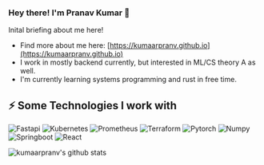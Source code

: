 ### Hey there! I'm Pranav Kumar 👋

Inital briefing about me here!
- Find more about me here: [https://kumaarpranv.github.io](https://kumaarpranv.github.io)
- I work in mostly backend currently, but interested in ML/CS theory A as well.
- I'm currently learning systems programming and rust in free time.

## ⚡ Some Technologies I work with
![Fastapi](https://img.shields.io/badge/-Fastapi-green?style=flat-square&logo=Fastapi)
![Kubernetes](https://img.shields.io/badge/-Kubernetes-lightblue?style=flat-square&logo=Kubernetes)
![Prometheus](https://img.shields.io/badge/-Prometheus-orange?style=flat-square&logo=Prometheus)
![Terraform](https://img.shields.io/badge/-Terraform-purple?style=flat-square&logo=Terraform)
![Pytorch](https://img.shields.io/badge/-Pytorch-white?style=flat-square&logo=Pytorch)
![Numpy](https://img.shields.io/badge/-Numpy-black?style=flat-square&logo=Numpy)
![Springboot](https://img.shields.io/badge/-Springboot-green?style=flat-square&logo=Springboot)
![React](https://img.shields.io/badge/-React-blue?style=flat-square&logo=react)


![kumaarpranv's github stats](https://github-readme-stats.vercel.app/api?username=kumaarpranv)
